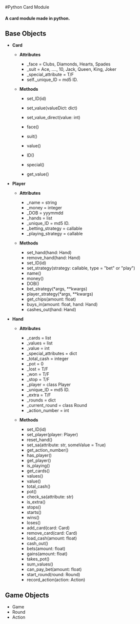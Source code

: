 #Python Card Module

#### A card module made in python.

## Base Objects

- **Card**
    - **Attributes**
        - _face = Clubs, Diamonds, Hearts, Spades
        - _suit = Ace, ...., 10, Jack, Queen, King, Joker
        - _special_attribute = T/F
        - self._unique_ID = md5 ID.
    
    - **Methods**
        - set_ID(id)
        - set_value(valueDict: dict)
        - set_value_direct(value: int)

        - face()
        - suit()
        - value()
        - ID()
        - special()
        - get_value()

- **Player**
    - **Attributes**
        - _name = string
        - _money = integer
        - _DOB = yyymmdd
        - _hands = list
        - _unique_ID = md5 ID.
        - _betting_strategy = callable
        - _playing_strategy = callable
    
    - **Methods**
        - set_hand(hand: Hand)
        - remove_hand(hand: Hand)
        - set_ID(id)
        - set_strategy(strategy: callable, type = "bet" or "play")
        - name()
        - money()
        - DOB()
        - bet_strategy(*args, **kwargs)
        - player_strategy(*args, **kwargs)
        - get_chips(amount: float)
        - buys_in(amount: float, hand: Hand)
        - cashes_out(hand: Hand)

- **Hand**
    - **Attributes**
        - _cards = list
        - _values = list
        - _value = int
        - _special_attributes = dict
        - _total_cash = integer
        - _pot = 0
        - _lost = T/F
        - _won = T/F
        - _stop = T/F
        - _player = class Player
        - _unique_ID = md5 ID.
        - _extra = T/F
        - _rounds = dict
        - _current_round = class Round
        - _action_number = int
    
    - **Methods**
        - set_ID(id)
        - set_player(player: Player)
        - reset_hand()
        - set_sa(attribute: str, someValue = True)
        - get_action_number()
        - has_player()
        - get_player()
        - is_playing()
        - get_cards()
        - values()
        - value()
        - total_cash()
        - pot()
        - check_sa(attribute: str)
        - is_extra()
        - stops()
        - starts()
        - wins()
        - loses()
        - add_card(card: Card)
        - remove_card(card: Card)
        - load_cash(amount: float)
        - cash_out()
        - bets(amount: float)
        - gains(amount: float)
        - takes_pot()
        - sum_values()
        - can_pay_bet(amount: float)
        - start_round(round: Round)
        - record_action(action: Action)

## Game Objects

- Game
- Round
- Action